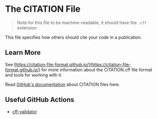 # The CITATION File

> Note
> for this file to be machine-readable, it should have the `.cff` extension

This file specifies how others should cite your code in a publication.

## Learn More

See [https://citation-file-format.github.io/](https://citation-file-format.github.io/) for more information about the CITATION.cff file format and tools for working with it.

Read [GitHub's documentation](https://docs.github.com/en/repositories/managing-your-repositorys-settings-and-features/customizing-your-repository/about-citation-files) about CITATION files here.

## Useful GitHub Actions

- [cff-validator](https://github.com/marketplace/actions/cff-validator)